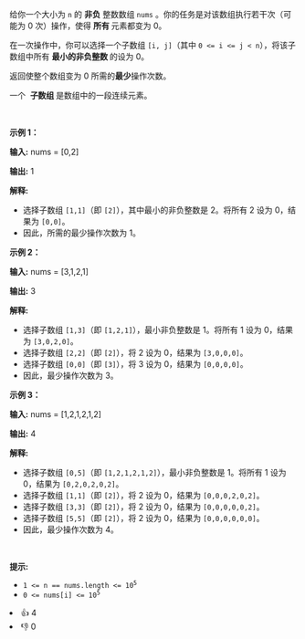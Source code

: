 <p>给你一个大小为 <code>n</code> 的 <strong>非负</strong>&nbsp;整数数组 <code>nums</code>&nbsp;。你的任务是对该数组执行若干次（可能为 0 次）操作，使得&nbsp;<strong>所有&nbsp;</strong>元素都变为 0。</p>

<p>在一次操作中，你可以选择一个子数组 <code>[i, j]</code>（其中 <code>0 &lt;= i &lt;= j &lt; n</code>），将该子数组中所有&nbsp;<strong>最小的非负整数&nbsp;</strong>的设为 0。</p>

<p>返回使整个数组变为 0 所需的<strong>最少</strong>操作次数。</p> 一个&nbsp;
<strong>子数组&nbsp;</strong>是数组中的一段连续元素。

<p>&nbsp;</p>

<p><strong class="example">示例 1：</strong></p>

<div class="example-block"> 
 <p><strong>输入:</strong> <span class="example-io">nums = [0,2]</span></p> 
</div>

<p><strong>输出:</strong> <span class="example-io">1</span></p>

<p><strong>解释:</strong></p>

<ul> 
 <li>选择子数组 <code>[1,1]</code>（即 <code>[2]</code>），其中最小的非负整数是 2。将所有 2 设为 0，结果为 <code>[0,0]</code>。</li> 
 <li>因此，所需的最少操作次数为 1。</li> 
</ul>

<p><strong class="example">示例 2：</strong></p>

<div class="example-block"> 
 <p><strong>输入:</strong> <span class="example-io">nums = [3,1,2,1]</span></p> 
</div>

<p><strong>输出:</strong> <span class="example-io">3</span></p>

<p><strong>解释:</strong></p>

<ul> 
 <li>选择子数组 <code>[1,3]</code>（即 <code>[1,2,1]</code>），最小非负整数是 1。将所有 1 设为 0，结果为 <code>[3,0,2,0]</code>。</li> 
 <li>选择子数组 <code>[2,2]</code>（即 <code>[2]</code>），将 2 设为 0，结果为 <code>[3,0,0,0]</code>。</li> 
 <li>选择子数组 <code>[0,0]</code>（即 <code>[3]</code>），将 3 设为 0，结果为 <code>[0,0,0,0]</code>。</li> 
 <li>因此，最少操作次数为 3。</li> 
</ul>

<p><strong class="example">示例 3：</strong></p>

<div class="example-block"> 
 <p><strong>输入:</strong> <span class="example-io">nums = [1,2,1,2,1,2]</span></p> 
</div>

<p><strong>输出:</strong> <span class="example-io">4</span></p>

<p><strong>解释:</strong></p>

<ul> 
 <li>选择子数组 <code>[0,5]</code>（即 <code>[1,2,1,2,1,2]</code>），最小非负整数是 1。将所有 1 设为 0，结果为 <code>[0,2,0,2,0,2]</code>。</li> 
 <li>选择子数组 <code>[1,1]</code>（即 <code>[2]</code>），将 2 设为 0，结果为 <code>[0,0,0,2,0,2]</code>。</li> 
 <li>选择子数组 <code>[3,3]</code>（即 <code>[2]</code>），将 2 设为 0，结果为 <code>[0,0,0,0,0,2]</code>。</li> 
 <li>选择子数组 <code>[5,5]</code>（即 <code>[2]</code>），将 2 设为 0，结果为 <code>[0,0,0,0,0,0]</code>。</li> 
 <li>因此，最少操作次数为 4。</li> 
</ul>

<p>&nbsp;</p>

<p><strong>提示:</strong></p>

<ul> 
 <li><code>1 &lt;= n == nums.length &lt;= 10<sup>5</sup></code></li> 
 <li><code>0 &lt;= nums[i] &lt;= 10<sup>5</sup></code></li> 
</ul>

<div><li>👍 4</li><li>👎 0</li></div>
